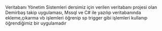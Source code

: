 Veritabanı Yönetim Sistemleri dersimiz için verilen veritabanı projesi olan Demirbaş takip uygulaması, 
Mssql ve C# ile yazılıp veritabanında ekleme,çıkarma vb işlemleri öğrenip sp trigger gibi işlemleri kullanıp öğrendiğimiz bir uygulamadır
